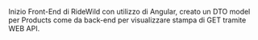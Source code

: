 Inizio Front-End di RideWild con utilizzo di Angular, creato un DTO model per Products come da back-end per visualizzare stampa di GET tramite WEB API.
